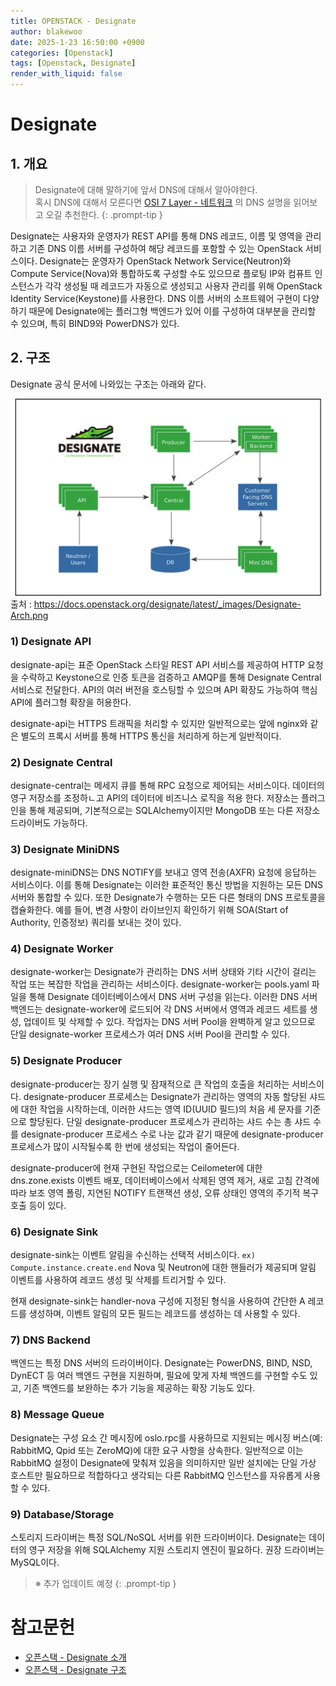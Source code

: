 ```yaml
---
title: OPENSTACK - Designate
author: blakewoo
date: 2025-1-23 16:50:00 +0900
categories: [Openstack]
tags: [Openstack, Designate] 
render_with_liquid: false
---
```


# Designate

## 1. 개요

> Designate에 대해 말하기에 앞서 DNS에 대해서 알아야한다.   
혹시 DNS에 대해서 모른다면 [OSI 7 Layer - 네트워크](https://blakewoo.github.io/posts/OSI-7-Layers-%EB%84%A4%ED%8A%B8%EC%9B%8C%ED%81%AC%EA%B3%84%EC%B8%B5/)
의 DNS 설명을 읽어보고 오길 추천한다.
{: .prompt-tip }

Designate는 사용자와 운영자가 REST API를 통해 DNS 레코드, 이름 및 영역을 관리하고 기존 DNS 이름 서버를 구성하여
해당 레코드를 포함할 수 있는 OpenStack 서비스이다. Designate는 운영자가 OpenStack Network Service(Neutron)와 Compute
Service(Nova)와 통합하도록 구성할 수도 있으므로 플로팅 IP와 컴퓨트 인스턴스가 각각 생성될 때 레코드가 자동으로 생성되고 사용자 관리를 위해
OpenStack Identity Service(Keystone)를 사용한다. DNS 이름 서버의 소프트웨어 구현이 다양하기 때문에 Designate에는 플러그형 백엔드가
있어 이를 구성하여 대부분을 관리할 수 있으며, 특히 BIND9와 PowerDNS가 있다.

## 2. 구조
Designate 공식 문서에 나와있는 구조는 아래와 같다.

![img.png](/assets/blog/openstack/designate/img.png)    
출처 : https://docs.openstack.org/designate/latest/_images/Designate-Arch.png

### 1) Designate API
designate-api는 표준 OpenStack 스타일 REST API 서비스를 제공하여 HTTP 요청을 수락하고 Keystone으로 인증 토큰을 검증하고
AMQP를 통해 Designate Central 서비스로 전달한다. API의 여러 버전을 호스팅할 수 있으며 API 확장도 가능하여 핵심 API에
플러그형 확장을 허용한다.

designate-api는 HTTPS 트래픽을 처리할 수 있지만 일반적으로는 앞에 nginx와 같은 별도의 프록시 서버를 통해
HTTPS 통신을 처리하게 하는게 일반적이다.

### 2) Designate Central
designate-central는 메세지 큐를 통해 RPC 요청으로 제어되는 서비스이다. 데이터의 영구 저장소를 조정하ㄴ고 API의 데이터에 비즈니스 로직을 적용
한다. 저장소는 플러그인을 통해 제공되며, 기본적으로는 SQLAlchemy이지만 MongoDB 또는 다른 저장소 드라이버도 가능하다.

### 3) Designate MiniDNS
designate-miniDNS는 DNS NOTIFY를 보내고 영역 전송(AXFR) 요청에 응답하는 서비스이다.
이를 통해 Designate는 이러한 표준적인 통신 방법을 지원하는 모든 DNS 서버와 통합할 수 있다.
또한 Designate가 수행하는 모든 다른 형태의 DNS 프로토콜을 캡슐화한다.
예를 들어, 변경 사항이 라이브인지 확인하기 위해 SOA(Start of Authority, 인증정보) 쿼리를 보내는 것이 있다.

### 4) Designate Worker
designate-worker는 Designate가 관리하는 DNS 서버 상태와 기타 시간이 걸리는 작업 또는 복잡한 작업을 관리하는 서비스이다.
designate-worker는 pools.yaml 파일을 통해 Designate 데이터베이스에서 DNS 서버 구성을 읽는다.
이러한 DNS 서버 백엔드는 designate-worker에 로드되어 각 DNS 서버에서 영역과 레코드 세트를 생성, 업데이트 및 삭제할 수 있다.
작업자는 DNS 서버 Pool을 완벽하게 알고 있으므로 단일 designate-worker 프로세스가 여러 DNS 서버 Pool을 관리할 수 있다.

### 5) Designate Producer
designate-producer는 장기 실행 및 잠재적으로 큰 작업의 호출을 처리하는 서비스이다.
designate-producer 프로세스는 Designate가 관리하는 영역의 자동 할당된 샤드에 대한 작업을 시작하는데, 이러한
샤드는 영역 ID(UUID 필드)의 처음 세 문자를 기준으로 할당된다.
단일 designate-producer 프로세스가 관리하는 샤드 수는 총 샤드 수를 designate-producer 프로세스 수로 나눈 값과 같기 때문에
designate-producer 프로세스가 많이 시작될수록 한 번에 생성되는 작업이 줄어든다.

designate-producer에 현재 구현된 작업으로는 Ceilometer에 대한 dns.zone.exists 이벤트 배포, 데이터베이스에서 삭제된 영역 제거,
새로 고침 간격에 따라 보조 영역 폴링, 지연된 NOTIFY 트랜잭션 생성, 오류 상태인 영역의 주기적 복구 호출 등이 있다.

### 6) Designate Sink
designate-sink는 이벤트 알림을 수신하는 선택적 서비스이다. ```ex) Compute.instance.create.end```
Nova 및 Neutron에 대한 핸들러가 제공되며 알림 이벤트를 사용하여 레코드 생성 및 삭제를 트리거할 수 있다.

현재 designate-sink는 handler-nova 구성에 지정된 형식을 사용하여 간단한 A 레코드를 생성하며,
이벤트 알림의 모든 필드는 레코드를 생성하는 데 사용할 수 있다.

### 7) DNS Backend
백엔드는 특정 DNS 서버의 드라이버이다. Designate는 PowerDNS, BIND, NSD, DynECT 등 여러 백엔드 구현을 지원하며,
필요에 맞게 자체 백엔드를 구현할 수도 있고, 기존 백엔드를 보완하는 추가 기능을 제공하는 확장 기능도 있다.

### 8) Message Queue
Designate는 구성 요소 간 메시징에 oslo.rpc를 사용하므로 지원되는 메시징 버스(예: RabbitMQ, Qpid 또는 ZeroMQ)에
대한 요구 사항을 상속한다. 일반적으로 이는 RabbitMQ 설정이 Designate에 맞춰져 있음을 의미하지만 일반 설치에는 단일 가상 호스트만
필요하므로 적합하다고 생각되는 다른 RabbitMQ 인스턴스를 자유롭게 사용할 수 있다.

### 9) Database/Storage
스토리지 드라이버는 특정 SQL/NoSQL 서버를 위한 드라이버이다. Designate는 데이터의 영구 저장을 위해 SQLAlchemy
지원 스토리지 엔진이 필요하다. 권장 드라이버는 MySQL이다.


> ※ 추가 업데이트 예정
{: .prompt-tip }


# 참고문헌
- [오픈스택 - Designate 소개](https://docs.openstack.org/designate/latest/intro/index.html)
- [오픈스택 - Designate 구조](https://docs.openstack.org/designate/latest/contributor/architecture.html)

